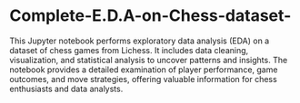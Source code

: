 # Complete-E.D.A-on-Chess-dataset-

This Jupyter notebook performs exploratory data analysis (EDA) on a dataset of chess games from Lichess. It includes data cleaning, visualization, and statistical analysis to uncover patterns and insights. The notebook provides a detailed examination of player performance, game outcomes, and move strategies, offering valuable information for chess enthusiasts and data analysts.

